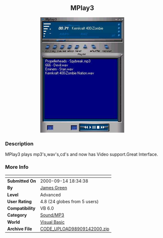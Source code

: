 ﻿<div align="center">

## MPlay3

<img src="PIC20009141410419900.jpg">
</div>

### Description

MPlay3 plays mp3's,wav's,cd's and now has Video support.Great Interface.
 
### More Info
 


<span>             |<span>
---                |---
**Submitted On**   |2000-09-14 18:34:38
**By**             |[James Green](https://github.com/Planet-Source-Code/PSCIndex/blob/master/ByAuthor/james-green.md)
**Level**          |Advanced
**User Rating**    |4.8 (24 globes from 5 users)
**Compatibility**  |VB 6\.0
**Category**       |[Sound/MP3](https://github.com/Planet-Source-Code/PSCIndex/blob/master/ByCategory/sound-mp3__1-45.md)
**World**          |[Visual Basic](https://github.com/Planet-Source-Code/PSCIndex/blob/master/ByWorld/visual-basic.md)
**Archive File**   |[CODE\_UPLOAD98909142000\.zip](https://github.com/Planet-Source-Code/james-green-mplay3__1-11473/archive/master.zip)








